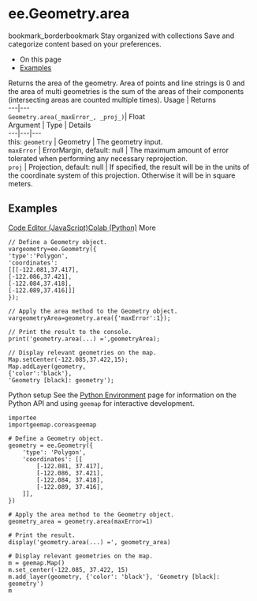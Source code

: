  
#  ee.Geometry.area
bookmark_borderbookmark Stay organized with collections  Save and categorize content based on your preferences.
  * On this page
  * [Examples](https://developers.google.com/earth-engine/apidocs/ee-geometry-area#examples)


Returns the area of the geometry. Area of points and line strings is 0 and the area of multi geometries is the sum of the areas of their components (intersecting areas are counted multiple times).
Usage | Returns  
---|---  
`Geometry.area(_maxError_, _proj_)`|  Float  
Argument | Type | Details  
---|---|---  
this: `geometry` | Geometry | The geometry input.  
`maxError` | ErrorMargin, default: null | The maximum amount of error tolerated when performing any necessary reprojection.  
`proj` | Projection, default: null | If specified, the result will be in the units of the coordinate system of this projection. Otherwise it will be in square meters.  
## Examples
[Code Editor (JavaScript)](https://developers.google.com/earth-engine/apidocs/ee-geometry-area#code-editor-javascript-sample)[Colab (Python)](https://developers.google.com/earth-engine/apidocs/ee-geometry-area#colab-python-sample) More
```
// Define a Geometry object.
vargeometry=ee.Geometry({
'type':'Polygon',
'coordinates':
[[[-122.081,37.417],
[-122.086,37.421],
[-122.084,37.418],
[-122.089,37.416]]]
});

// Apply the area method to the Geometry object.
vargeometryArea=geometry.area({'maxError':1});

// Print the result to the console.
print('geometry.area(...) =',geometryArea);

// Display relevant geometries on the map.
Map.setCenter(-122.085,37.422,15);
Map.addLayer(geometry,
{'color':'black'},
'Geometry [black]: geometry');
```
Python setup
See the [ Python Environment](https://developers.google.com/earth-engine/guides/python_install) page for information on the Python API and using `geemap` for interactive development.
```
importee
importgeemap.coreasgeemap
```
```
# Define a Geometry object.
geometry = ee.Geometry({
    'type': 'Polygon',
    'coordinates': [[
        [-122.081, 37.417],
        [-122.086, 37.421],
        [-122.084, 37.418],
        [-122.089, 37.416],
    ]],
})

# Apply the area method to the Geometry object.
geometry_area = geometry.area(maxError=1)

# Print the result.
display('geometry.area(...) =', geometry_area)

# Display relevant geometries on the map.
m = geemap.Map()
m.set_center(-122.085, 37.422, 15)
m.add_layer(geometry, {'color': 'black'}, 'Geometry [black]: geometry')
m
```

